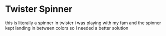 # Twister Spinner

this is literally a spinner in twister
i was playing with my fam and the spinner kept landing in between colors so I needed a better solution
